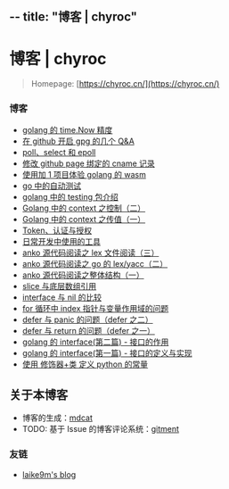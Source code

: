 --
title: "博客 | chyroc"
--
# 博客 | chyroc

> Homepage: [https://chyroc.cn/](https://chyroc.cn/)

### 博客

- [golang 的 time.Now 精度](./posts/2019.03.03-golang-time-now-precision.md)
- [在 github 开启 gpg 的几个 Q&A](./posts/2018.07.25-github-commit-with-gpg.md)
- [poll、select 和 epoll](./posts/2018.07.23-poll-select-epoll.md)
- [修改 github page 绑定的 cname 记录](./posts/2018.06.26-modify-github-page-binding-cname-record.md)
- [使用加 1 项目体验 golang 的 wasm](./posts/2018.06.20-use-plus-one-to-experience-golang-wasm.md)
- [go 中的自动测试](./posts/2018.05.18-go-auto-test.md)
- [golang 中的 testing 包介绍](./posts/2018.05.15-go-test-introduction.md)
- [Golang 中的 context 之控制（二）](./posts/2018.05.04-golang-context-ii.md)
- [Golang 中的 context 之传值（一）](./posts/2018.04.29-golang-context-i.md)
- [Token、认证与授权](./posts/2018.04.08-token-authentication-authorization.md)
- [日常开发中使用的工具](./posts/2018.03.26-dev-tools.md)
- [anko 源代码阅读之 lex 文件阅读（三）](./posts/2018.03.23-read-anko-3.md)
- [anko 源代码阅读之 go 的 lex/yacc（二）](./posts/2018.03.21-read-anko-2.md)
- [anko 源代码阅读之整体结构（一）](./posts/2018.03.20-read-anko-1.md)
- [slice 与底层数组引用](./posts/2018.01.25.subslice-grow.md)
- [interface 与 nil 的比较](./posts/2018.01.25-interface-and-nil-comparison.md)
- [for 循环中 index 指针与变量作用域的问题](./posts/2018.01.25-index-pointer-and-variable-scope-in-a-for-loop.md)
- [defer 与 panic 的问题（defer 之二）](./posts/2018.01.25-defer-2-panic.md)
- [defer 与 return 的问题（defer 之一）](./posts/2018.01.25-defer-1-return.md)
- [golang 的 interface(第二篇) - 接口的作用](./posts/2017.08.04-golang-interface-ii.md)
- [golang 的 interface(第一篇) - 接口的定义与实现](./posts/2017.08.03-golang-interface-i.md)
- [使用 修饰器+类 定义 python 的常量](./posts/2017.07.31-decorator-and-class-to-define-python-constants.md)


## 关于本博客

* 博客的生成：[mdcat](https://github.com/chyroc/mdcat)
* TODO: 基于 Issue 的博客评论系统：[gitment](https://github.com/imsun/gitment)

### 友链

- [laike9m's blog](https://laike9m.com/)
